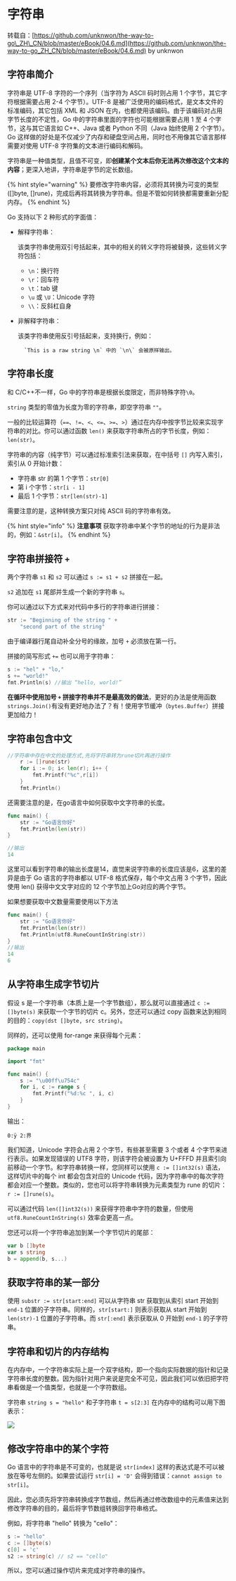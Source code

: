 # 字符串

转载自：[https://github.com/unknwon/the-way-to-go\_ZH\_CN/blob/master/eBook/04.6.md](https://github.com/unknwon/the-way-to-go_ZH_CN/blob/master/eBook/04.6.md) by unknwon

## 字符串简介

字符串是 UTF-8 字符的一个序列（当字符为 ASCII 码时则占用 1 个字节，其它字符根据需要占用 2-4 个字节）。UTF-8 是被广泛使用的编码格式，是文本文件的标准编码，其它包括 XML 和 JSON 在内，也都使用该编码。由于该编码对占用字节长度的不定性，Go 中的字符串里面的字符也可能根据需要占用 1 至 4 个字节，这与其它语言如 C++、Java 或者 Python 不同（Java 始终使用 2 个字节）。Go 这样做的好处是不仅减少了内存和硬盘空间占用，同时也不用像其它语言那样需要对使用 UTF-8 字符集的文本进行编码和解码。

字符串是一种值类型，且值不可变，即**创建某个文本后你无法再次修改这个文本的内容**；更深入地讲，字符串是字节的定长数组。

{% hint style="warning" %}
要修改字符串内容，必须将其转换为可变的类型\(\[\]byte, \[\]rune\)，完成后再将其转换为字符串。但是不管如何转换都需要重新分配内存。
{% endhint %}

Go 支持以下 2 种形式的字面值：

* 解释字符串：

  该类字符串使用双引号括起来，其中的相关的转义字符将被替换，这些转义字符包括：

  * `\n`：换行符
  * `\r`：回车符
  * `\t`：tab 键
  * `\u` 或 `\U`：Unicode 字符
  * `\\`：反斜杠自身

* 非解释字符串：

  该类字符串使用反引号括起来，支持换行，例如：

  ```text
    `This is a raw string \n` 中的 `\n\` 会被原样输出。
  ```

## 字符串长度

和 C/C++不一样，Go 中的字符串是根据长度限定，而非特殊字符`\0`。

`string` 类型的零值为长度为零的字符串，即空字符串 `""`。

一般的比较运算符（`==`、`!=`、`<`、`<=`、`>=`、`>`）通过在内存中按字节比较来实现字符串的对比。你可以通过函数 `len()` 来获取字符串所占的字节长度，例如：`len(str)`。

字符串的内容（纯字节）可以通过标准索引法来获取，在中括号 `[]` 内写入索引，索引从 0 开始计数：

* 字符串 str 的第 1 个字节：`str[0]`
* 第 i 个字节：`str[i - 1]`
* 最后 1 个字节：`str[len(str)-1]`

需要注意的是，这种转换方案只对纯 ASCII 码的字符串有效。

{% hint style="info" %}
**注意事项** 获取字符串中某个字节的地址的行为是非法的，例如：`&str[i]`。
{% endhint %}

## **字符串拼接符 `+`**

两个字符串 `s1` 和 `s2` 可以通过 `s := s1 + s2` 拼接在一起。

`s2` 追加在 `s1` 尾部并生成一个新的字符串 `s`。

你可以通过以下方式来对代码中多行的字符串进行拼接：

```go
str := "Beginning of the string " +
	"second part of the string"
```

由于编译器行尾自动补全分号的缘故，加号 `+` 必须放在第一行。

拼接的简写形式 `+=` 也可以用于字符串：

```go
s := "hel" + "lo,"
s += "world!"
fmt.Println(s) //输出 “hello, world!”
```

**在循环中使用加号 `+` 拼接字符串并不是最高效的做法**，更好的办法是使用函数 `strings.Join()`有没有更好地办法了？有！使用字节缓冲（`bytes.Buffer`）拼接更加给力！

## 字符串包含中文

```go
//字符串中存在中文的处理方式,先将字符串转为rune切片再进行操作
	r := []rune(str)
	for i := 0; i< len(r); i++ {
		fmt.Printf("%c",r[i])
	}
	fmt.Println()
```

还需要注意的是，在go语言中如何获取中文字符串的长度。

```go
func main() {
	str := "Go语言你好"
	fmt.Println(len(str))
}

//输出
14
```

这里可以看到字符串的输出长度是14，直觉来说字符串的长度应该是6，这里的差异是由于 Go 语言的字符串都以 UTF-8 格式保存，每个中文占用 3 个字节，因此使用 len\(\) 获得中文文字对应的 12 个字节加上Go对应的两个字节。

如果想要获取中文数量需要使用以下方法

```go
func main() {
	str := "Go语言你好"
	fmt.Println(len(str))
	fmt.Println(utf8.RuneCountInString(str))
}
//输出
14
6
```

## 从字符串生成字节切片

假设 s 是一个字符串（本质上是一个字节数组），那么就可以直接通过 `c := []byte(s)` 来获取一个字节的切片 c。另外，您还可以通过 copy 函数来达到相同的目的：`copy(dst []byte, src string)`。

同样的，还可以使用 for-range 来获得每个元素：

```go
package main

import "fmt"

func main() {
    s := "\u00ff\u754c"
    for i, c := range s {
        fmt.Printf("%d:%c ", i, c)
    }
}
```

输出：

```text
0:ÿ 2:界
```

我们知道，Unicode 字符会占用 2 个字节，有些甚至需要 3 个或者 4 个字节来进行表示。如果发现错误的 UTF8 字符，则该字符会被设置为 U+FFFD 并且索引向前移动一个字节。和字符串转换一样，您同样可以使用 `c := []int32(s)` 语法，这样切片中的每个 int 都会包含对应的 Unicode 代码，因为字符串中的每次字符都会对应一个整数。类似的，您也可以将字符串转换为元素类型为 rune 的切片：`r := []rune(s)`。

可以通过代码 `len([]int32(s))` 来获得字符串中字符的数量，但使用 `utf8.RuneCountInString(s)` 效率会更高一点。

您还可以将一个字符串追加到某一个字节切片的尾部：

```go
var b []byte
var s string
b = append(b, s...)
```

## 获取字符串的某一部分

使用 `substr := str[start:end]` 可以从字符串 str 获取到从索引 start 开始到 `end-1` 位置的子字符串。同样的，`str[start:]` 则表示获取从 start 开始到 `len(str)-1` 位置的子字符串。而 `str[:end]` 表示获取从 0 开始到 `end-1` 的子字符串。

## 字符串和切片的内存结构

在内存中，一个字符串实际上是一个双字结构，即一个指向实际数据的指针和记录字符串长度的整数。因为指针对用户来说是完全不可见，因此我们可以依旧把字符串看做是一个值类型，也就是一个字符数组。

字符串 `string s = "hello"` 和子字符串 `t = s[2:3]` 在内存中的结构可以用下图表示：

![](https://github.com/unknwon/the-way-to-go_ZH_CN/raw/master/eBook/images/7.6_fig7.4.png)

## 修改字符串中的某个字符

Go 语言中的字符串是不可变的，也就是说 `str[index]` 这样的表达式是不可以被放在等号左侧的。如果尝试运行 `str[i] = 'D'` 会得到错误：`cannot assign to str[i]`。

因此，您必须先将字符串转换成字节数组，然后再通过修改数组中的元素值来达到修改字符串的目的，最后将字节数组转换回字符串格式。

例如，将字符串 "hello" 转换为 "cello"：

```go
s := "hello"
c := []byte(s)
c[0] = 'c'
s2 := string(c) // s2 == "cello"
```

所以，您可以通过操作切片来完成对字符串的操作。

